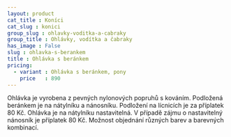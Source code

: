 ```yaml
---
layout: product
cat_title : Koníci
cat_slug : konici
group_slug : ohlavky-voditka-a-cabraky
group_title : Ohlávky, vodítka a čabraky
has_image : False
slug : ohlavka-s-berankem
title : Ohlávka s beránkem
pricing:
  - variant : Ohlávka s beránkem, pony
    price   : 890
---
```


Ohlávka je vyrobena z pevných nylonových popruhů s kováním.
Podložená beránkem je na nátylníku a nánosníku.
Podložení na lícnicích je za příplatek 80&nbsp;Kč.
Ohlávka je na nátylníku nastavitelná.
V případě zájmu o nastavitelný nánosník je příplatek 80&nbsp;Kč.
Možnost objednání různých barev a barevných kombinací.

